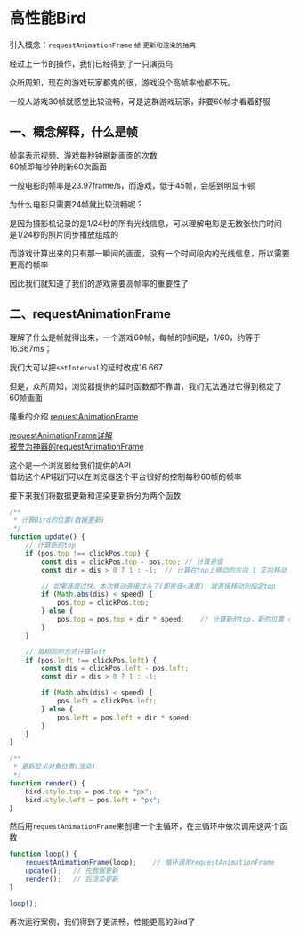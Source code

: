 # 高性能Bird

引入概念：`requestAnimationFrame` `帧` `更新和渲染的抽离`

经过上一节的操作，我们已经得到了一只演员鸟

众所周知，现在的游戏玩家都鬼的很，游戏没个高帧率他都不玩。

一般人游戏30帧就感觉比较流畅，可是这群游戏玩家，非要60帧才看着舒服

## 一、概念解释，什么是帧

帧率表示视频、游戏每秒钟刷新画面的次数  
60帧即每秒钟刷新60次画面

一般电影的帧率是23.97frame/s，而游戏，低于45帧，会感到明显卡顿

为什么电影只需要24帧就比较流畅呢？

是因为摄影机记录的是1/24秒的所有光线信息，可以理解电影是无数张快门时间是1/24秒的照片同步播放组成的

而游戏计算出来的只有那一瞬间的画面，没有一个时间段内的光线信息，所以需要更高的帧率

因此我们就知道了我们的游戏需要高帧率的重要性了

## 二、requestAnimationFrame

理解了什么是帧就得出来，一个游戏60帧，每帧的时间是，1/60，约等于16.667ms；

我们大可以把`setInterval`的延时改成16.667

但是，众所周知，浏览器提供的延时函数都不靠谱，我们无法通过它得到稳定了60帧画面

隆重的介绍 [requestAnimationFrame](https://developer.mozilla.org/zh-CN/docs/Web/API/Window/requestAnimationFrame)

[requestAnimationFrame详解](https://segmentfault.com/a/1190000020639465?utm_source=tag-newest)  
[被誉为神器的requestAnimationFrame](https://www.cnblogs.com/xiaohuochai/p/5777186.html)

这个是一个浏览器给我们提供的API  
借助这个API我们可以在浏览器这个平台很好的控制每秒60帧的帧率

接下来我们将数据更新和渲染更新拆分为两个函数

```javascript
/**
 * 计算Bird的位置(数据更新)
 */
function update() {
	// 计算新的top
	if (pos.top !== clickPos.top) {
		const dis = clickPos.top - pos.top; // 计算差值
		const dir = dis > 0 ? 1 : -1;  // 计算在top上移动的方向 1 正向移动 或 -1 反向移动;

		// 如果速度过快，本次移动直接过头了(即差值<速度)，就直接移动到指定top
		if (Math.abs(dis) < speed) {
			pos.top = clickPos.top;
		} else {
			pos.top = pos.top + dir * speed;    // 计算新的top，新的位置 = 之前的位置 + 方向 * 速度
		}
	}

	// 用相同的方式计算left
	if (pos.left !== clickPos.left) {
		const dis = clickPos.left - pos.left;
		const dir = dis > 0 ? 1 : -1;

		if (Math.abs(dis) < speed) {
			pos.left = clickPos.left;
		} else {
			pos.left = pos.left + dir * speed;
		}
	}
}

/**
 * 更新显示对象位置(渲染)
 */
function render() {
	bird.style.top = pos.top + "px";
	bird.style.left = pos.left + "px";
}
```

然后用`requestAnimationFrame`来创建一个主循环，在主循环中依次调用这两个函数

```javascript
function loop() {
	requestAnimationFrame(loop);    // 循环调用requestAnimationFrame
	update();   // 先数据更新
	render();   // 后渲染更新
}

loop();
```

再次运行案例，我们得到了更流畅，性能更高的Bird了
